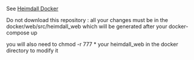 See [Heimdall Docker](https://github.com/massong41/heimdall_docker/blob/master/README.md)

Do not download this repository : all your changes must be in the docker/web/src/heimdall_web which will be generated after your docker-compose up

you will also need to chmod -r 777 * your heimdall_web in the docker directory to modify it
